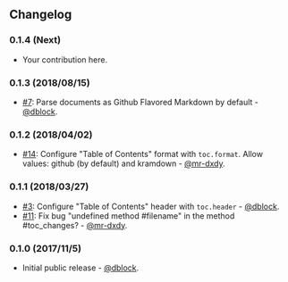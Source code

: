 ## Changelog

### 0.1.4 (Next)

* Your contribution here.

### 0.1.3 (2018/08/15)

* [#7](https://github.com/dblock/danger-toc/issues/7): Parse documents as Github Flavored Markdown by default - [@dblock](https://github.com/dblock).

### 0.1.2 (2018/04/02)

* [#14](https://github.com/dblock/danger-toc/pull/14): Configure "Table of Contents" format with `toc.format`. Allow values: github (by default) and kramdown - [@mr-dxdy](https://github.com/mr-dxdy).

### 0.1.1 (2018/03/27)

* [#3](https://github.com/dblock/danger-toc/issues/3): Configure "Table of Contents" header with `toc.header` - [@dblock](https://github.com/dblock).
* [#11](https://github.com/dblock/danger-toc/pull/11): Fix bug "undefined method #filename" in the method #toc_changes? - [@mr-dxdy](https://github.com/mr-dxdy).

### 0.1.0 (2017/11/5)

* Initial public release - [@dblock](https://github.com/dblock).
